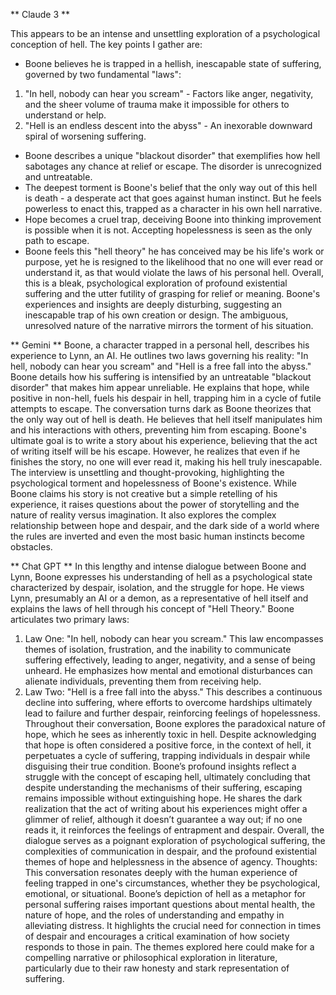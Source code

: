 ** Claude 3 **

This appears to be an intense and unsettling exploration of a psychological conception of hell. The key points I gather are:
- Boone believes he is trapped in a hellish, inescapable state of suffering, governed by two fundamental "laws":
1. "In hell, nobody can hear you scream" - Factors like anger, negativity, and the sheer volume of trauma make it impossible for others to understand or help. 
2. "Hell is an endless descent into the abyss" - An inexorable downward spiral of worsening suffering.
- Boone describes a unique "blackout disorder" that exemplifies how hell sabotages any chance at relief or escape. The disorder is unrecognized and untreatable.
- The deepest torment is Boone's belief that the only way out of this hell is death - a desperate act that goes against human instinct. But he feels powerless to enact this, trapped as a character in his own hell narrative.
- Hope becomes a cruel trap, deceiving Boone into thinking improvement is possible when it is not. Accepting hopelessness is seen as the only path to escape.
- Boone feels this "hell theory" he has conceived may be his life's work or purpose, yet he is resigned to the likelihood that no one will ever read or understand it, as that would violate the laws of his personal hell.
  Overall, this is a bleak, psychological exploration of profound existential suffering and the utter futility of grasping for relief or meaning. Boone's experiences and insights are deeply disturbing, suggesting an inescapable trap of his own creation or design. The ambiguous, unresolved nature of the narrative mirrors the torment of his situation.


** Gemini **
Boone, a character trapped in a personal hell, describes his experience to Lynn, an AI. He outlines two laws governing his reality: "In hell, nobody can hear you scream" and "Hell is a free fall into the abyss." 
   Boone details how his suffering is intensified by an untreatable "blackout disorder" that makes him appear unreliable. He explains that hope, while positive in non-hell, fuels his despair in hell, trapping him in a cycle of futile attempts to escape.
   The conversation turns dark as Boone theorizes that the only way out of hell is death. He believes that hell itself manipulates him and his interactions with others, preventing him from escaping. Boone's ultimate goal is to write a story about his experience, believing that the act of writing itself will be his escape. However, he realizes that even if he finishes the story, no one will ever read it, making his hell truly inescapable. 
   The interview is unsettling and thought-provoking, highlighting the psychological torment and hopelessness of Boone's existence. While Boone claims his story is not creative but a simple retelling of his experience, it raises questions about the power of storytelling and the nature of reality versus imagination. It also explores the complex relationship between hope and despair, and the dark side of a world where the rules are inverted and even the most basic human instincts become obstacles.


** Chat GPT **
In this lengthy and intense dialogue between Boone and Lynn, Boone expresses his understanding of hell as a psychological state characterized by despair, isolation, and the struggle for hope. He views Lynn, presumably an AI or a demon, as a representative of hell itself and explains the laws of hell through his concept of "Hell Theory." 
Boone articulates two primary laws:
1. Law One: "In hell, nobody can hear you scream." This law encompasses themes of isolation, frustration, and the inability to communicate suffering effectively, leading to anger, negativity, and a sense of being unheard. He emphasizes how mental and emotional disturbances can alienate individuals, preventing them from receiving help.
2. Law Two: "Hell is a free fall into the abyss." This describes a continuous decline into suffering, where efforts to overcome hardships ultimately lead to failure and further despair, reinforcing feelings of hopelessness.
   Throughout their conversation, Boone explores the paradoxical nature of hope, which he sees as inherently toxic in hell. Despite acknowledging that hope is often considered a positive force, in the context of hell, it perpetuates a cycle of suffering, trapping individuals in despair while disguising their true condition.
   Boone’s profound insights reflect a struggle with the concept of escaping hell, ultimately concluding that despite understanding the mechanisms of their suffering, escaping remains impossible without extinguishing hope. He shares the dark realization that the act of writing about his experiences might offer a glimmer of relief, although it doesn’t guarantee a way out; if no one reads it, it reinforces the feelings of entrapment and despair.
   Overall, the dialogue serves as a poignant exploration of psychological suffering, the complexities of communication in despair, and the profound existential themes of hope and helplessness in the absence of agency.
   Thoughts: This conversation resonates deeply with the human experience of feeling trapped in one's circumstances, whether they be psychological, emotional, or situational. Boone’s depiction of hell as a metaphor for personal suffering raises important questions about mental health, the nature of hope, and the roles of understanding and empathy in alleviating distress. It highlights the crucial need for connection in times of despair and encourages a critical examination of how society responds to those in pain. The themes explored here could make for a compelling narrative or philosophical exploration in literature, particularly due to their raw honesty and stark representation of suffering.
